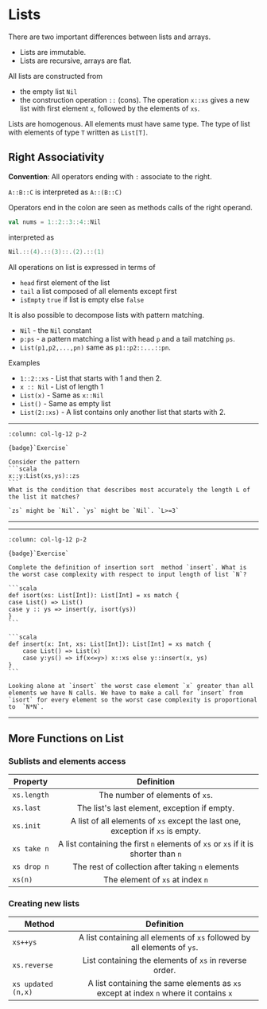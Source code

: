# Lists

There are two important differences between lists and arrays.

* Lists are immutable.
* Lists are recursive, arrays are flat.

All lists are constructed from

* the empty list `Nil`
* the construction operation `::` (cons). The operation `x::xs` gives a new list with first element `x`, followed  by  the elements of `xs`.

Lists are homogenous. All elements must have same type. The type of list with elements of type `T` written as `List[T]`.

## Right Associativity

**Convention**: All operators ending with `:` associate to the right.

`A::B::C` is interpreted as `A::(B::C)`

Operators end in the colon are seen as methods calls of the right operand.

```scala
val nums = 1::2::3::4::Nil
```

interpreted as

```scala
Nil.::(4).::(3)::.(2).::(1)
```

All operations on list is expressed in terms of 

* `head` first element of the list 
* `tail` a list composed of all elements except first
* `isEmpty` `true` if list is empty else  `false`

It is also possible to decompose lists with pattern matching.

* `Nil` - the `Nil` constant
* `p:ps` - a pattern matching a list with head `p` and a tail matching `ps`.
* `List(p1,p2,...,pn)` same as `p1::p2::...::pn`.

Examples

* `1::2::xs` - List that starts with 1 and then 2.
* `x :: Nil` - List of length 1
* `List(x)` - Same as `x::Nil`
* `List()` - Same as empty list
* `List(2::xs)` - A list contains only another list that starts with 2.

---

````{panels}
:column: col-lg-12 p-2

{badge}`Exercise`

Consider the pattern 
```scala
x::y:List(xs,ys)::zs
```
What is the condition that describes most accurately the length L of the list it matches?
````

````{dropdown} Solution
`zs` might be `Nil`. `ys` might be `Nil`. `L>=3`
````

---

---

````{panels}
:column: col-lg-12 p-2

{badge}`Exercise`

Complete the definition of insertion sort  method `insert`. What is the worst case complexity with respect to input length of list `N`?

```scala
def isort(xs: List[Int]): List[Int] = xs match {
case List() => List()
case y :: ys => insert(y, isort(ys))
}
```
````

````{dropdown} Solution
```scala
def insert(x: Int, xs: List[Int]): List[Int] = xs match {
    case List() => List(x)
    case y:ys() => if(x<=y>) x::xs else y::insert(x, ys)
}
```

Looking alone at `insert` the worst case element `x` greater than all elements we have N calls. We have to make a call for `insert` from `isort` for every element so the worst case complexity is proportional to  `N*N`.
````
---


## More Functions on List

### Sublists and elements access

| Property        | Definition           |
| ------------- |:-------------:|
| `xs.length`     | The number of elements of `xs`.|
| `xs.last`    | The list's last element, exception if empty.      |
| `xs.init` | A list of all elements of `xs` except the last one, exception if `xs` is empty.|
| `xs take n` | A list containing the first `n` elements of `xs` or `xs` if it is shorter than `n`|  
| `xs drop n`| The rest of collection after taking `n` elements|
| `xs(n)`    | The element of `xs` at index `n`|

### Creating new lists

| Method        | Definition           |
| ------------- |:-------------:|
| `xs++ys`     | A list containing all elements of `xs` followed by all elements of `ys`.|
|`xs.reverse` | List containing the elements of `xs` in reverse order.|
|`xs updated (n,x)`| A list containing the same elements as `xs` except at index `n` where it contains `x` |